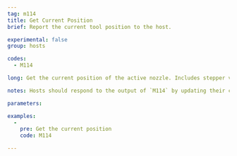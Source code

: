 ```yaml
---
tag: m114
title: Get Current Position
brief: Report the current tool position to the host.

experimental: false
group: hosts

codes:
  - M114

long: Get the current position of the active nozzle. Includes stepper values.

notes: Hosts should respond to the output of `M114` by updating their current position.

parameters:

examples:
  -
    pre: Get the current position
    code: M114

---
```



